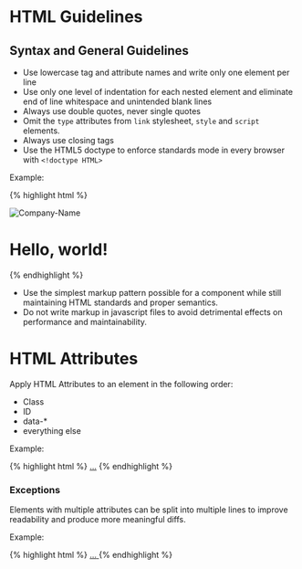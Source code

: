 # HTML Guidelines

## Syntax and General Guidelines

* Use lowercase tag and attribute names and write only one element per line
* Use only one level of indentation for each nested element and eliminate end of line whitespace and unintended blank lines
* Always use double quotes, never single quotes
* Omit the `type` attributes from `link` stylesheet, `style` and `script` elements.
* Always use closing tags
* Use the HTML5 doctype to enforce standards mode in every browser with `<!doctype HTML>`

Example:

{% highlight html %}
  <!DOCTYPE html>
  <html>
    <head>
      <title>Hello, world!</title>
    </head>
    <body>
      <img src='images/logo.png' alt='Company-Name' />
      <h1 class="intro">Hello, world!</h1>
    </body>
  </html>
{% endhighlight %}

* Use the simplest markup pattern possible for a component while still maintaining HTML standards and proper semantics. 
* Do not write markup in javascript files to avoid detrimental effects on performance and maintainability.

# HTML Attributes

Apply HTML Attributes to an element in the following order:
* Class
* ID
* data-*
* everything else

Example:

{% highlight html %}
  <a class="" id="" data-name="" href="">...</a>
{% endhighlight %}

### Exceptions
Elements with multiple attributes can be split into multiple lines to improve readability and produce more meaningful diffs.

Example: 

{% highlight html %}
  <a class=""
   data-action=""
   data-id=""
   href="">
      <span>...</span>
  </a>
{% endhighlight %}

